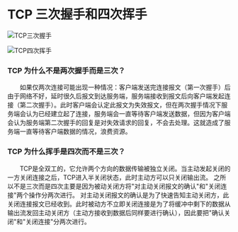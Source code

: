 # TCP 三次握手和四次挥手

![TCP三次握手](https://github.com/TanYJie/Technology-Stack-Interview-Experience/blob/master/服务端与网络/image/TCP三次握手.png)

![TCP四次挥手](https://github.com/TanYJie/Technology-Stack-Interview-Experience/blob/master/服务端与网络/image/TCP四次挥手.png)

### TCP 为什么不是两次握手而是三次？
　　如果仅两次连接可能出现一种情况：客户端发送完连接报文（第一次握手）后由于网络不好，延时很久后报文到达服务端，服务端接收到报文后向客户端发起连接（第二次握手）。此时客户端会认定此报文为失效报文，但在两次握手情况下服务端会认为已经建立起了连接，服务端会一直等待客户端发送数据，但因为客户端会认为服务端第二次握手的回复是对失效请求的回复，不会去处理。这就造成了服务端一直等待客户端数据的情况，浪费资源。

### TCP 为什么挥手是四次而不是三次？
　　TCP是全双工的，它允许两个方向的数据传输被独立关闭。当主动发起关闭的一方关闭连接之后，TCP进入半关闭状态，此时主动方可以只关闭输出流。
之所以不是三次而是四次主要是因为被动关闭方将"对主动关闭报文的确认"和"关闭连接"两个操作分两次进行。
对主动关闭报文的确认是为了快速告知主动关闭方，此关闭连接报文已经收到。此时被动方不立即关闭连接是为了将缓冲中剩下的数据从输出流发回主动关闭方（主动方接收到数据后同样要进行确认），因此要把"确认关闭"和"关闭连接"分两次进行。
